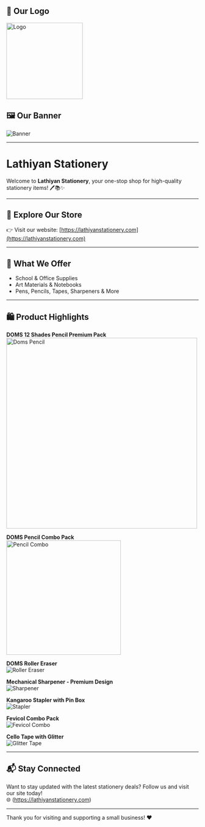 ## 🧾 Our Logo

<img src="img/lathiyan-stationery-logo.png" alt="Logo" width="200" height="200" display ="flex" align-item ="center" justify-content="center"/>

## 🖼️ Our Banner

<img src="img/Lathiyan-Stationery.png" alt="Banner"/>

---

# Lathiyan Stationery

Welcome to **Lathiyan Stationery**, your one-stop shop for high-quality stationery items! 🖊️📚✨

---

## 🛒 Explore Our Store

👉 Visit our website: [https://lathiyanstationery.com](https://lathiyanstationery.com)

---

## 💼 What We Offer

- School & Office Supplies
- Art Materials & Notebooks
- Pens, Pencils, Tapes, Sharpeners & More

---

## 🛍️ Product Highlights

**DOMS 12 Shades Pencil Premium Pack**  
<img src="img/Doms-Pencil-colour-12-shades-premium-quality.png" alt="Doms Pencil" width="500" height="500"/>

**DOMS Pencil Combo Pack**  
<img src="img/doms-pencil-combo.png" alt="Pencil Combo" width="300" height="300"/>

**DOMS Roller Eraser**  
![Roller Eraser](img/doms-roller-eraser.png)

**Mechanical Sharpener - Premium Design**  
![Sharpener](img/mechanical-sharpener-luxury-design-2.png)

**Kangaroo Stapler with Pin Box**  
![Stapler](img/kangaroo-brand-stapler-with-extra-pin-box.png)

**Fevicol Combo Pack**  
![Fevicol Combo](img/fevicol-combo-offer-extra-fevistick-fevikwik.png)

**Cello Tape with Glitter**  
![Glitter Tape](img/glitter-with-cello-tape.png)

---

## 📬 Stay Connected

Want to stay updated with the latest stationery deals? Follow us and visit our site today!  
🌐 (https://lathiyanstationery.com)

---

Thank you for visiting and supporting a small business! ❤️
